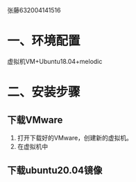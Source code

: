 张藤632004141516
# 一、环境配置
虚拟机VM+Ubuntu18.04+melodic
# 二、安装步骤
## 下载VMware
1. 打开下载好的VMware，创建新的虚拟机。
2. 在虚拟机中
## 下载ubuntu20.04镜像
##
